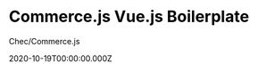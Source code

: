 ---
title: Commerce.js Vue.js Boilerplate
github: https://github.com/chec/commercejs-vuejs-boilerplate
author: Chec/Commerce.js
demo: https://shoppable-campaign-demo.netlify.app/
date: 2020-10-19T00:00:00.000Z
ssg:
  - Nuxt
cms:
  - Markdown
css:
  - SCSS
archetype:
  - Ecommerce
description: >-
  Commerce.js boilerplate built with Vue.js, for fast eCommerce development and
  design.
draft: false
publish_date: '2020-07-10T16:25:24Z'
update_date: '2021-11-24T19:58:17Z'
github_star: 43
github_fork: 19
---
